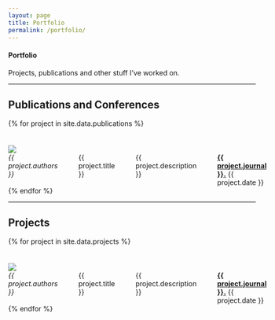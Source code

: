 ```yaml
---
layout: page
title: Portfolio
permalink: /portfolio/
---
```


#### Portfolio

Projects, publications and other stuff I've worked on.

---

## Publications and Conferences
<div class="portfolio-items">
  {% for project in site.data.publications %}
  <div class="row" style="margin-top: 7%">
    <div class="three columns">
      <a href="{{ project.url }}" target="_blank"><img src="{{ site.baseurl }}/assets/images/projects/{{ project.thumbnail }}" class="portfolio-thumbnail"></a>
    </div>
    <div class="nine columns">
      <span class="project-authors"><i>{{ project.authors }}</i></span><br>
      <span class="project-title">{{ project.title }}</span><br>
      <span class="project-description">{{ project.description }}</span><br>
      <span class="project-url"><b><a href="{{ project.url }}" target="_blank">{{ project.journal }}.</a></b> {{ project.date }}</span>
    </div>
  </div>
  {% endfor %}
</div>

---

## Projects
<div class="portfolio-items">
  {% for project in site.data.projects %}
  <div class="row" style="margin-top: 7%">
    <div class="three columns">
      <a href="{{ project.url }}" target="_blank"><img src="{{ site.baseurl }}/assets/images/projects/{{ project.thumbnail }}" class="portfolio-thumbnail"></a>
    </div>
    <div class="nine columns">
      <span class="project-authors"><i>{{ project.authors }}</i></span><br>
      <span class="project-title">{{ project.title }}</span><br>
      <span class="project-description">{{ project.description }}</span><br>
      <span class="project-url"><b><a href="{{ project.url }}" target="_blank">{{ project.journal }}.</a></b> {{ project.date }}</span>
    </div>
  </div>
  {% endfor %}
</div>